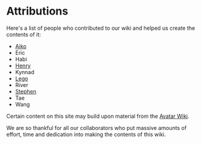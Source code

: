 # Attributions

Here's a list of people who contributed to our wiki and helped us create the contents of it:

* [Aiko](https://github.com/Aikovdp)
* Eric
* Habi
* [Henry](https://github.com/Henry055)
* Kynnad
* [Lego](https://github.com/Legoajc)
* River
* [Stephen](https://github.com/StephenSN)
* Tae
* Wang

Certain content on this site may build upon material from the <a href="https://avatar.fandom.com/" target="_blank">Avatar Wiki</a>.

We are so thankful for all our collaborators who put massive amounts of effort, time and dedication into making the contents of this wiki.
